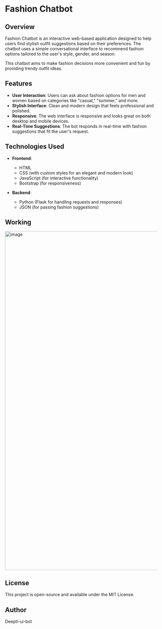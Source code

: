 # Fashion Chatbot

## Overview

Fashion Chatbot is an interactive web-based application designed to help users find stylish outfit suggestions based on their preferences. The chatbot uses a simple conversational interface to recommend fashion options tailored to the user's style, gender, and season.

This chatbot aims to make fashion decisions more convenient and fun by providing trendy outfit ideas.

## Features

- **User Interaction**: Users can ask about fashion options for men and women based on categories like "casual," "summer," and more.
- **Stylish Interface**: Clean and modern design that feels professional and polished.
- **Responsive**: The web interface is responsive and looks great on both desktop and mobile devices.
- **Real-Time Suggestions**: The bot responds in real-time with fashion suggestions that fit the user's request.

## Technologies Used

- **Frontend**:
  - HTML
  - CSS (with custom styles for an elegant and modern look)
  - JavaScript (for interactive functionality)
  - Bootstrap (for responsiveness)
  
- **Backend**:
  - Python (Flask for handling requests and responses)
  - JSON (for passing fashion suggestions)


## Working
<img width="1119" alt="image" src="https://github.com/user-attachments/assets/f10877ec-6cf8-44ff-ac76-c20e2ea08db7">


## License
This project is open-source and available under the MIT License.

## Author 
Deepti-ui-bot
